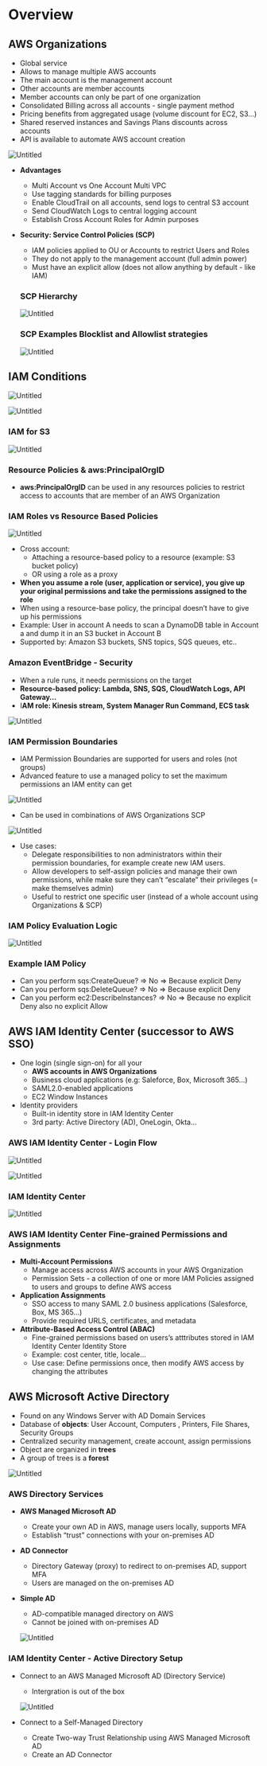 # Overview

## AWS Organizations

- Global service
- Allows to manage multiple AWS accounts
- The main account is the management account
- Other accounts are member accounts
- Member accounts can only be part of one organization
- Consolidated Billing across all accounts - single payment method
- Pricing benefits from aggregated usage (volume discount for EC2, S3…)
- Shared reserved instances and Savings Plans discounts across accounts
- API is available to automate AWS account creation

![Untitled](https://s3-us-west-2.amazonaws.com/secure.notion-static.com/d7d02115-9ea7-4e78-a29a-1e99bfa71023/Untitled.png)

- **Advantages**
  - Multi Account vs One Account Multi VPC
  - Use tagging standards for billing purposes
  - Enable CloudTrail on all accounts, send logs to central S3 account
  - Send CloudWatch Logs to central logging account
  - Establish Cross Account Roles for Admin purposes
- **Security: Service Control Policies (SCP)**

  - IAM policies applied to OU or Accounts to restrict Users and Roles
  - They do not apply to the management account (full admin power)
  - Must have an explicit allow (does not allow anything by default - like IAM)

  ### SCP Hierarchy

  ![Untitled](https://s3-us-west-2.amazonaws.com/secure.notion-static.com/e1aa7fa7-21f8-428b-b263-6f1938bf5b69/Untitled.png)

  ### SCP Examples Blocklist and Allowlist strategies

  ![Untitled](https://s3-us-west-2.amazonaws.com/secure.notion-static.com/700d43e2-99ac-4388-b949-91980d05cb40/Untitled.png)

## IAM Conditions

![Untitled](https://s3-us-west-2.amazonaws.com/secure.notion-static.com/84e5b1b2-6235-4e4e-9bc1-07477d85e89b/Untitled.png)

![Untitled](https://s3-us-west-2.amazonaws.com/secure.notion-static.com/15ed5f9f-bf6d-45a7-9b6c-842926b9bb58/Untitled.png)

### IAM for S3

![Untitled](https://s3-us-west-2.amazonaws.com/secure.notion-static.com/1e13a4dc-77a1-4c0f-bb4e-0729e06a64d1/Untitled.png)

### Resource Policies & aws:PrincipalOrgID

- **aws:PrincipalOrgID** can be used in any resources policies to restrict access to accounts that are member of an AWS Organization

### IAM Roles vs Resource Based Policies

![Untitled](https://s3-us-west-2.amazonaws.com/secure.notion-static.com/157875b9-a48d-46d7-ae1b-6104186710e5/Untitled.png)

- Cross account:
  - Attaching a resource-based policy to a resource (example: S3 bucket policy)
  - OR using a role as a proxy
- **When you assume a role (user, application or service), you give up your original permissions and take the permissions assigned to the role**
- When using a resource-base policy, the principal doesn’t have to give up his permissions
- Example: User in account A needs to scan a DynamoDB table in Account a and dump it in an S3 bucket in Account B
- Supported by: Amazon S3 buckets, SNS topics, SQS queues, etc..

### Amazon EventBridge - Security

- When a rule runs, it needs permissions on the target
- **Resource-based policy: Lambda, SNS, SQS, CloudWatch Logs, API Gateway…**
- I**AM role: Kinesis stream, System Manager Run Command, ECS task**

![Untitled](https://s3-us-west-2.amazonaws.com/secure.notion-static.com/f61cbb22-1651-40db-b24a-ac8e8bfb7b47/Untitled.png)

### IAM Permission Boundaries

- IAM Permission Boundaries are supported for users and roles (not groups)
- Advanced feature to use a managed policy to set the maximum permissions an IAM entity can get

![Untitled](https://s3-us-west-2.amazonaws.com/secure.notion-static.com/4a451f7d-536b-4eff-94c3-6650d679c599/Untitled.png)

- Can be used in combinations of AWS Organizations SCP

![Untitled](https://s3-us-west-2.amazonaws.com/secure.notion-static.com/44bc4580-9b6a-4274-ae81-11eddd79a127/Untitled.png)

- Use cases:
  - Delegate responsibilities to non administrators within their permission boundaries, for example create new IAM users.
  - Allow developers to self-assign policies and manage their own permissions, while make sure they can’t “escalate” their privileges (= make themselves admin)
  - Useful to restrict one specific user (instead of a whole account using Organizations & SCP)

### IAM Policy Evaluation Logic

![Untitled](https://s3-us-west-2.amazonaws.com/secure.notion-static.com/90393f8a-fb88-4933-a48c-4e191b8c06cf/Untitled.png)

### Example IAM Policy

- Can you perform sqs:CreateQueue? ⇒ No ⇒ Because explicit Deny
- Can you perform sqs:DeleteQueue? ⇒ No ⇒ Because explicit Deny
- Can you perform ec2:DescribeInstances? ⇒ No ⇒ Because no explicit Deny also no explicit Allow

## AWS IAM Identity Center (successor to AWS SSO)

- One login (single sign-on) for all your
  - **AWS accounts in AWS Organizations**
  - Business cloud applications (e.g: Saleforce, Box, Microsoft 365…)
  - SAML2.0-enabled applications
  - EC2 Window Instances
- Identity providers
  - Built-in identity store in IAM Identity Center
  - 3rd party: Active Directory (AD), OneLogin, Okta…

### AWS IAM Identity Center - Login Flow

![Untitled](https://s3-us-west-2.amazonaws.com/secure.notion-static.com/2b8f560f-7166-4564-acc7-a15d0da32d34/Untitled.png)

![Untitled](https://s3-us-west-2.amazonaws.com/secure.notion-static.com/c4cc25e7-9fca-4d18-b8c4-0037910906e8/Untitled.png)

### IAM Identity Center

![Untitled](https://s3-us-west-2.amazonaws.com/secure.notion-static.com/475d8f86-d249-4aa0-bf2a-a54a926f8411/Untitled.png)

### AWS IAM Identity Center Fine-grained Permissions and Assignments

- **Multi-Account Permissions**
  - Manage access across AWS accounts in your AWS Organization
  - Permission Sets - a collection of one or more IAM Policies assigned to users and groups to define AWS access
- **Application Assignments**
  - SSO access to many SAML 2.0 business applications (Salesforce, Box, MS 365…)
  - Provide required URLS, certificates, and metadata
- **Attribute-Based Access Control (ABAC)**
  - Fine-grained permissions based on users’s atttributes stored in IAM Identity Center Identity Store
  - Example: cost center, title, locale…
  - Use case: Define permissions once, then modify AWS access by changing the attributes

## AWS Microsoft Active Directory

- Found on any Windows Server with AD Domain Services
- Database of **objects**: User Account, Computers , Printers, File Shares, Security Groups
- Centralized security management, create account, assign permissions
- Object are organized in **trees**
- A group of trees is a **forest**

![Untitled](https://s3-us-west-2.amazonaws.com/secure.notion-static.com/6e4dfce3-8815-4cd1-ab3a-1aea079b2419/Untitled.png)

### AWS Directory Services

- **AWS Managed Microsoft AD**
  - Create your own AD in AWS, manage users locally, supports MFA
  - Establish “trust” connections with your on-premises AD
- **AD Connector**
  - Directory Gateway (proxy) to redirect to on-premises AD, support MFA
  - Users are managed on the on-premises AD
- **Simple AD**

  - AD-compatible managed directory on AWS
  - Cannot be joined with on-premises AD

  ![Untitled](https://s3-us-west-2.amazonaws.com/secure.notion-static.com/8f9bce00-6f21-42f2-8435-963584a65a58/Untitled.png)

### IAM Identity Center - Active Directory Setup

- Connect to an AWS Managed Microsoft AD (Directory Service)

  - Intergration is out of the box

  ![Untitled](https://s3-us-west-2.amazonaws.com/secure.notion-static.com/7c4aec30-ae7a-4dd9-bed7-2e8898cc6d06/Untitled.png)

- Connect to a Self-Managed Directory
  - Create Two-way Trust Relationship using AWS Managed Microsoft AD
  - Create an AD Connector
